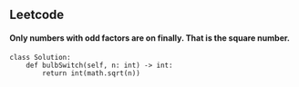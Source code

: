 ## Leetcode
#### Only numbers with odd factors are on finally. That is the square number.
```
class Solution:
    def bulbSwitch(self, n: int) -> int:
        return int(math.sqrt(n))
```
